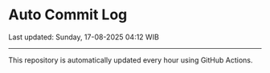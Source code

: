 # Auto Commit Log

Last updated: Sunday, 17-08-2025 04:12 WIB

---

This repository is automatically updated every hour using GitHub Actions.
